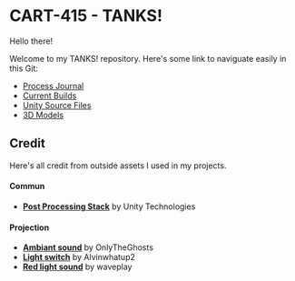 # CART-415 - TANKS!

Hello there!

Welcome to my TANKS! repository. Here's some link to naviguate easily in this Git:

* [Process Journal](https://github.com/charlesDouc/CART-415/wiki)
* [Current Builds](https://github.com/charlesDouc/CART-415/tree/master/Builds)
* [Unity Source Files](https://github.com/charlesDouc/CART-415/tree/master/TANKS!)
* [3D Models](https://github.com/charlesDouc/CART-415/tree/master/Models)




## Credit

Here's all credit from outside assets I used in my projects.

#### Commun

* **[Post Processing Stack](https://assetstore.unity.com/packages/essentials/post-processing-stack-83912)** by Unity Technologies

#### Projection

* **[Ambiant sound](https://freesound.org/people/OnlyTheGhosts/sounds/251478/)** by OnlyTheGhosts
* **[Light switch](https://freesound.org/people/Alvinwhatup2/sounds/131599/)** by Alvinwhatup2
* **[Red light sound](https://freesound.org/people/waveplay/sounds/187514/)** by waveplay
